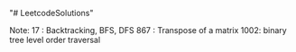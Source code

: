 "# LeetcodeSolutions" 

Note:
17 : Backtracking, BFS, DFS
867 : Transpose of a matrix
1002: binary tree level order traversal